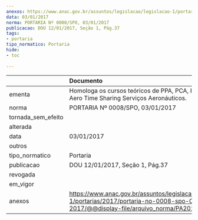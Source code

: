 ```yaml
---
anexos: https://www.anac.gov.br/assuntos/legislacao/legislacao-1/portarias/2017/portaria-no-0008-spo-03-01-2017/@@display-file/arquivo_norma/PA2017-0008.pdf
data: 03/01/2017
norma: PORTARIA Nº 0008/SPO, 03/01/2017
publicacao: DOU 12/01/2017, Seção 1, Pág.37
tags:
- portaria
tipo_normatico: Portaria
hide: 
- toc 
 
---
```


|                    | Documento                                                                                                                                            |
|:-------------------|:-----------------------------------------------------------------------------------------------------------------------------------------------------|
| ementa             | Homologa os cursos teóricos de PPA, PCA, INVA e IFR da Aero Time Sharing Serviços Aeronáuticos.                                                      |
| norma              | PORTARIA Nº 0008/SPO, 03/01/2017                                                                                                                     |
| tornada_sem_efeito |                                                                                                                                                      |
| alterada           |                                                                                                                                                      |
| data               | 03/01/2017                                                                                                                                           |
| outros             |                                                                                                                                                      |
| tipo_normatico     | Portaria                                                                                                                                             |
| publicacao         | DOU 12/01/2017, Seção 1, Pág.37                                                                                                                      |
| revogada           |                                                                                                                                                      |
| em_vigor           |                                                                                                                                                      |
| anexos             | https://www.anac.gov.br/assuntos/legislacao/legislacao-1/portarias/2017/portaria-no-0008-spo-03-01-2017/@@display-file/arquivo_norma/PA2017-0008.pdf |